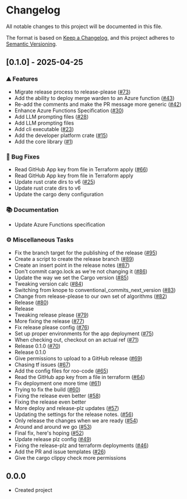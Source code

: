 # Changelog

All notable changes to this project will be documented in this file.

The format is based on [Keep a Changelog](https://keepachangelog.com/en/1.0.0/),
and this project adheres to [Semantic Versioning](https://semver.org/spec/v2.0.0.html).

## [0.1.0] - 2025-04-25

### <!-- 0 -->⛰️  Features

- Migrate release process to release-please ([#73](https://github.com/pvandervelde/merge_warden/issues/73))
- Add the ability to deploy merge warden to an Azure function ([#43](https://github.com/pvandervelde/merge_warden/issues/43))
- Re-add the comments and make the PR message more generic ([#42](https://github.com/pvandervelde/merge_warden/issues/42))
- Enhance Azure Functions Specification ([#30](https://github.com/pvandervelde/merge_warden/issues/30))
- Add LLM prompting files ([#28](https://github.com/pvandervelde/merge_warden/issues/28))
- Add LLM prompting files
- Add cli executable ([#23](https://github.com/pvandervelde/merge_warden/issues/23))
- Add the developer platform crate ([#15](https://github.com/pvandervelde/merge_warden/issues/15))
- Add the core library ([#1](https://github.com/pvandervelde/merge_warden/issues/1))

### <!-- 1 -->🐛 Bug Fixes

- Read GitHub App key from file in Terraform apply ([#66](https://github.com/pvandervelde/merge_warden/issues/66))
- Read GitHub App key from file in Terraform apply
- Update rust crate dirs to v6 ([#25](https://github.com/pvandervelde/merge_warden/issues/25))
- Update rust crate dirs to v6
- Update the cargo deny configuration

### <!-- 3 -->📚 Documentation

- Update Azure Functions specification

### <!-- 7 -->⚙️ Miscellaneous Tasks

- Fix the branch target for the publishing of the release ([#95](https://github.com/pvandervelde/merge_warden/issues/95))
- Create a script to create the release branch ([#89](https://github.com/pvandervelde/merge_warden/issues/89))
- Create an insert point in the release notes ([#87](https://github.com/pvandervelde/merge_warden/issues/87))
- Don't commit cargo.lock as we're not changing it ([#86](https://github.com/pvandervelde/merge_warden/issues/86))
- Update the way we set the Cargo version ([#85](https://github.com/pvandervelde/merge_warden/issues/85))
- Tweaking version calc ([#84](https://github.com/pvandervelde/merge_warden/issues/84))
- Switching from knope to conventional_commits_next_version ([#83](https://github.com/pvandervelde/merge_warden/issues/83))
- Change from release-please to our own set of algorithms ([#82](https://github.com/pvandervelde/merge_warden/issues/82))
- Release ([#80](https://github.com/pvandervelde/merge_warden/issues/80))
- Release
- Tweaking release please ([#79](https://github.com/pvandervelde/merge_warden/issues/79))
- More fixing the release ([#77](https://github.com/pvandervelde/merge_warden/issues/77))
- Fix release please config ([#76](https://github.com/pvandervelde/merge_warden/issues/76))
- Set up proper environments for the app deployment ([#75](https://github.com/pvandervelde/merge_warden/issues/75))
- When checking out, checkout on an actual ref ([#71](https://github.com/pvandervelde/merge_warden/issues/71))
- Release 0.1.0 ([#70](https://github.com/pvandervelde/merge_warden/issues/70))
- Release 0.1.0
- Give permissions to upload to a GitHub release ([#69](https://github.com/pvandervelde/merge_warden/issues/69))
- Chasing tf issues ([#67](https://github.com/pvandervelde/merge_warden/issues/67))
- Add the config files for roo-code ([#65](https://github.com/pvandervelde/merge_warden/issues/65))
- Read the GitHub app key from a file in terraform ([#64](https://github.com/pvandervelde/merge_warden/issues/64))
- Fix deployment one more time ([#61](https://github.com/pvandervelde/merge_warden/issues/61))
- Trying to fix the build ([#60](https://github.com/pvandervelde/merge_warden/issues/60))
- Fixing the release even better ([#58](https://github.com/pvandervelde/merge_warden/issues/58))
- Fixing the release even better
- More deploy and release-plz updates ([#57](https://github.com/pvandervelde/merge_warden/issues/57))
- Updating the settings for the release notes. ([#56](https://github.com/pvandervelde/merge_warden/issues/56))
- Only release the changes when we are ready ([#54](https://github.com/pvandervelde/merge_warden/issues/54))
- Around and around we go ([#53](https://github.com/pvandervelde/merge_warden/issues/53))
- Final fix, here's hoping ([#52](https://github.com/pvandervelde/merge_warden/issues/52))
- Update release plz config ([#49](https://github.com/pvandervelde/merge_warden/issues/49))
- Fixing the release-plz and terraform deployments ([#46](https://github.com/pvandervelde/merge_warden/issues/46))
- Add the PR and issue templates ([#26](https://github.com/pvandervelde/merge_warden/issues/26))
- Give the cargo clippy check more permissions



## 0.0.0

- Created project
